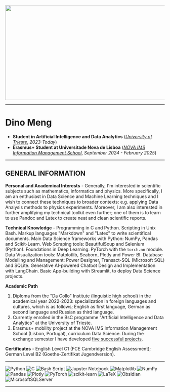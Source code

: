 
<p align="center">
<a href="https://github.com/devxb/gitanimals">
<img
  src="https://render.gitanimals.org/farms/OdinMeng"
  width="600"
  height="300"
/>
</a>
</p>

---

# Dino Meng
- **Student in Artificial Intelligence and Data Analytics** ([*University of Trieste*](https://portale.units.it/en), *2023-Today*)
- **Erasmus+ Student at Universitade Nova de Lisboa** ([*NOVA IMS Information Management School*](https://www.novaims.unl.pt/en/), *September 2024 - February 2025*)

---
## GENERAL INFORMATION
**Personal and Academical Interests** - Generally, I'm interested in scientific subjects such as mathematics, informatics and physics. More specifically, I am an enthusiast in Data Science and Machine Learning techniques and I wish to connect these techniques to broader contexts: e.g. applying Data Analysis methods to physics experiments. Moreover, I am also interested in further amplifying my technical toolkit even further; one of them is to learn to use Pandoc and Latex to create neat and clean scientific reports. 

**Technical Knowledge** - Programming in C and Python. Scripting in Unix Bash. Markup languages "Markdown" and "Latex" to write scientifical documents. Main Data Science frameworks with Python: NumPy, Pandas and Scikit-Learn. Web Scraping tools: BeautifulSoup and Selenium (Python). Foundations in Deep Learning: PyTorch with the `torch.nn` module. Data Visualization tools: Matplotlib, Seaborn, Plotly and Power BI. Database Modelling and Management: Power Designer, Transact-SQL (Microsoft SQL) and SQLite. Generative AI-powered Chatbot Design and Implementation with LangChain. Basic App-building with Streamlit, to deploy Data Science projects. 

**Academic Path**
1. Diploma from the "Da Collo" Institute (linguistic high school) in the academical year 2022-2023: specialization in foreign languages and cultures, which is as follows; English as first language, German as second language and Russian as third language.
2. Currently enrolled in the BsC programme "Artificial Intelligence and Data Analytics" at the University of Trieste.
3. Erasmus+ mobility project at the NOVA IMS Information Management School (Lisbon, Portugal), curriculum Data Science. During the exchange semester I have developed [five successful projects](https://github.com/OdinMeng/Nova-IMS-Projects-Portfolio).

**Certificates** - English Level C1 (FCE Cambridge English Assessment); German Level B2 (Goethe-Zertifikat Jugendversion).

---

![Python](https://img.shields.io/badge/python-3670A0?style=for-the-badge&logo=python&logoColor=ffdd54) ![C](https://img.shields.io/badge/c-%2300599C.svg?style=for-the-badge&logo=c&logoColor=white) ![Bash Script](https://img.shields.io/badge/bash_script-%23121011.svg?style=for-the-badge&logo=gnu-bash&logoColor=white) ![Jupyter Notebook](https://img.shields.io/badge/jupyter-%23FA0F00.svg?style=for-the-badge&logo=jupyter&logoColor=white) ![Matplotlib](https://img.shields.io/badge/Matplotlib-%23ffffff.svg?style=for-the-badge&logo=Matplotlib&logoColor=black) ![NumPy](https://img.shields.io/badge/numpy-%23013243.svg?style=for-the-badge&logo=numpy&logoColor=white) ![Pandas](https://img.shields.io/badge/pandas-%23150458.svg?style=for-the-badge&logo=pandas&logoColor=white) ![Plotly](https://img.shields.io/badge/Plotly-%233F4F75.svg?style=for-the-badge&logo=plotly&logoColor=white) ![PyTorch](https://img.shields.io/badge/PyTorch-%23EE4C2C.svg?style=for-the-badge&logo=PyTorch&logoColor=white) ![scikit-learn](https://img.shields.io/badge/scikit--learn-%23F7931E.svg?style=for-the-badge&logo=scikit-learn&logoColor=white) ![LaTeX](https://img.shields.io/badge/latex-%23008080.svg?style=for-the-badge&logo=latex&logoColor=white) ![Obsidian](https://img.shields.io/badge/Obsidian-%23483699.svg?style=for-the-badge&logo=obsidian&logoColor=white) ![MicrosoftSQLServer](https://img.shields.io/badge/Microsoft%20SQL%20Server-CC2927?style=for-the-badge&logo=microsoft%20sql%20server&logoColor=white) 

---
